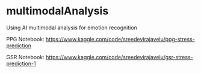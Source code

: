 # multimodalAnalysis
Using AI multimodal analysis for emotion recognition

PPG Notebook:
https://www.kaggle.com/code/sreedevirajavelu/ppg-stress-prediction

GSR Notebook:
https://www.kaggle.com/code/sreedevirajavelu/gsr-stress-prediction-1
